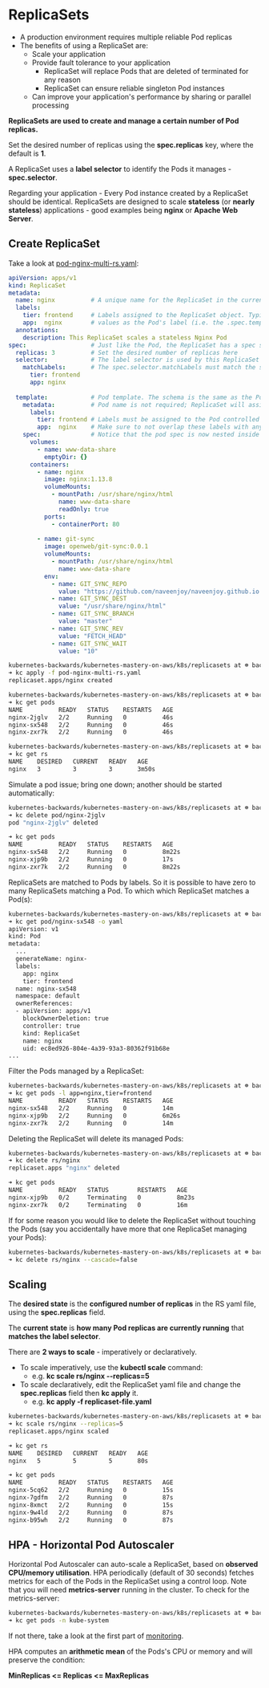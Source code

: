 # ReplicaSets

- A production environment requires multiple reliable Pod replicas
- The benefits of using a ReplicaSet are:
  - Scale your application
  - Provide fault tolerance to your application
    - ReplicaSet will replace Pods that are deleted of terminated for any reason
    - ReplicaSet can ensure reliable singleton Pod instances
  - Can improve your application's performance by sharing or parallel processing

**ReplicaSets are used to create and manage a certain number of Pod replicas.**

Set the desired number of replicas using the **spec.replicas** key, where the default is **1**.

A ReplicaSet uses a **label selector** to identify the Pods it manages - **spec.selector**.

Regarding your application - Every Pod instance created by a ReplicaSet should be identical. ReplicaSets are designed to scale **stateless** (or **nearly stateless**) applications - good examples being **nginx** or **Apache Web Server**.

## Create ReplicaSet

Take a look at [pod-nginx-multi-rs.yaml](../k8s/replicasets/pod-nginx-multi-rs.yaml):

```yaml
apiVersion: apps/v1
kind: ReplicaSet
metadata:
  name: nginx          # A unique name for the ReplicaSet in the current namespace
  labels:
    tier: frontend     # Labels assigned to the ReplicaSet object. Typically it is set to the same
    app:  nginx        # values as the Pod's label (i.e. the .spec.template.metadata.labels)
  annotations:
    description: This ReplicaSet scales a stateless Nginx Pod
spec:                  # Just like the Pod, the ReplicaSet has a spec section
  replicas: 3          # Set the desired number of replicas here
  selector:            # The label selector is used by this ReplicaSet to identify the Pods its managing
    matchLabels:       # The spec.selector.matchLabels must match the spec.template.metadata.labels
      tier: frontend
      app: nginx
            
  template:            # Pod template. The schema is the same as the Pod without apiVersion or kind keys
    metadata:          # Pod name is not required; ReplicaSet will assign unique names to each Pod replica
      labels:
        tier: frontend # Labels must be assigned to the Pod controlled by this replicaset.
        app:  nginx    # Make sure to not overlap these labels with any other Pods or controllers
    spec:              # Notice that the pod spec is now nested inside the template
      volumes:          
        - name: www-data-share     
          emptyDir: {}
      containers:
        - name: nginx                
          image: nginx:1.13.8
          volumeMounts:
            - mountPath: /usr/share/nginx/html      
              name: www-data-share                  
              readOnly: true                        
          ports:
            - containerPort: 80
        
        - name: git-sync
          image: openweb/git-sync:0.0.1
          volumeMounts:
            - mountPath: /usr/share/nginx/html    
              name: www-data-share                
          env:                       
            - name: GIT_SYNC_REPO    
              value: "https://github.com/naveenjoy/naveenjoy.github.io.git"     
            - name: GIT_SYNC_DEST    
              value: "/usr/share/nginx/html" 
            - name: GIT_SYNC_BRANCH  
              value: "master"
            - name: GIT_SYNC_REV
              value: "FETCH_HEAD"
            - name: GIT_SYNC_WAIT    
              value: "10"
```

```bash
kubernetes-backwards/kubernetes-mastery-on-aws/k8s/replicasets at ☸️ backwards.k8s.local
➜ kc apply -f pod-nginx-multi-rs.yaml
replicaset.apps/nginx created
```

```bash
kubernetes-backwards/kubernetes-mastery-on-aws/k8s/replicasets at ☸️ backwards.k8s.local
➜ kc get pods
NAME          READY   STATUS    RESTARTS   AGE
nginx-2jglv   2/2     Running   0          46s
nginx-sx548   2/2     Running   0          46s
nginx-zxr7k   2/2     Running   0          46s
```

```bash
kubernetes-backwards/kubernetes-mastery-on-aws/k8s/replicasets at ☸️ backwards.k8s.local
➜ kc get rs
NAME    DESIRED   CURRENT   READY   AGE
nginx   3         3         3       3m50s
```

Simulate a pod issue; bring one down; another should be started automatically:

```bash
kubernetes-backwards/kubernetes-mastery-on-aws/k8s/replicasets at ☸️ backwards.k8s.local
➜ kc delete pod/nginx-2jglv
pod "nginx-2jglv" deleted

➜ kc get pods
NAME          READY   STATUS    RESTARTS   AGE
nginx-sx548   2/2     Running   0          8m22s
nginx-xjp9b   2/2     Running   0          17s
nginx-zxr7k   2/2     Running   0          8m22s
```

ReplicaSets are matched to Pods by labels. So it is possible to have zero to many ReplicaSets matching a Pod. To which which ReplicaSet matches a Pod(s):

```bash
kubernetes-backwards/kubernetes-mastery-on-aws/k8s/replicasets at ☸️ backwards.k8s.local
➜ kc get pod/nginx-sx548 -o yaml
apiVersion: v1
kind: Pod
metadata:
  ...
  generateName: nginx-
  labels:
    app: nginx
    tier: frontend
  name: nginx-sx548
  namespace: default
  ownerReferences:
  - apiVersion: apps/v1
    blockOwnerDeletion: true
    controller: true
    kind: ReplicaSet
    name: nginx
    uid: ec8ed926-804e-4a39-93a3-80362f91b68e
...    
```

Filter the Pods managed by a ReplicaSet:

```bash
kubernetes-backwards/kubernetes-mastery-on-aws/k8s/replicasets at ☸️ backwards.k8s.local
➜ kc get pods -l app=nginx,tier=frontend
NAME          READY   STATUS    RESTARTS   AGE
nginx-sx548   2/2     Running   0          14m
nginx-xjp9b   2/2     Running   0          6m26s
nginx-zxr7k   2/2     Running   0          14m
```

Deleting the ReplicaSet will delete its managed Pods:

```bash
kubernetes-backwards/kubernetes-mastery-on-aws/k8s/replicasets at ☸️ backwards.k8s.local
➜ kc delete rs/nginx
replicaset.apps "nginx" deleted

➜ kc get pods
NAME          READY   STATUS        RESTARTS   AGE
nginx-xjp9b   0/2     Terminating   0          8m23s
nginx-zxr7k   0/2     Terminating   0          16m
```

If for some reason you would like to delete the ReplicaSet without touching the Pods (say you accidentally have more that one ReplicaSet managing your Pods):

```bash
kubernetes-backwards/kubernetes-mastery-on-aws/k8s/replicasets at ☸️ backwards.k8s.local
➜ kc delete rs/nginx --cascade=false
```

## Scaling

The **desired state** is the **configured number of replicas** in the RS yaml file, using the **spec.replicas** field.

The **current state** is **how many Pod replicas are currently running** that **matches the label selector**.

There are **2 ways to scale** - imperatively or declaratively.

- To scale imperatively, use the **kubectl scale** command:
  - e.g. **kc scale rs/nginx --replicas=5**
- To scale declaratively, edit the ReplicaSet yaml file and change the **spec.replicas** field then **kc apply** it.
  - e.g. **kc apply -f replicaset-file.yaml**

```bash
kubernetes-backwards/kubernetes-mastery-on-aws/k8s/replicasets at ☸️ backwards.k8s.local
➜ kc scale rs/nginx --replicas=5
replicaset.apps/nginx scaled

➜ kc get rs
NAME    DESIRED   CURRENT   READY   AGE
nginx   5         5         5       80s

➜ kc get pods
NAME          READY   STATUS    RESTARTS   AGE
nginx-5cq62   2/2     Running   0          15s
nginx-7gdfm   2/2     Running   0          87s
nginx-8xmct   2/2     Running   0          15s
nginx-9w4ld   2/2     Running   0          87s
nginx-b95wh   2/2     Running   0          87s
```

## HPA - Horizontal Pod Autoscaler

Horizontal Pod Autoscaler can auto-scale a ReplicaSet, based on **observed CPU/memory utilisation**. HPA periodically (default of 30 seconds) fetches metrics for each of the Pods in the ReplicaSet using a control loop. Note that you will need **metrics-server** running in the cluster. To check for the metrics-server:

```bash
kubernetes-backwards/kubernetes-mastery-on-aws/k8s/replicasets at ☸️ backwards.k8s.local
➜ kc get pods -n kube-system
```

If not there, take a look at the first part of [monitoring](monitoring.md).

HPA computes an **arithmetic mean** of the Pods's CPU or memory and will preserve the condition:

**MinReplicas <= Replicas <= MaxReplicas**